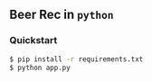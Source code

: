 ## Beer Rec in `python`

### Quickstart

```bash
$ pip install -r requirements.txt
$ python app.py
```